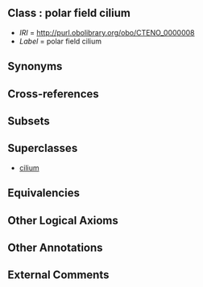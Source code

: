 
## Class : polar field cilium

 * *IRI* = http://purl.obolibrary.org/obo/CTENO_0000008
 * *Label* = polar field cilium

## Synonyms


## Cross-references


## Subsets


## Superclasses

 * [cilium](../../GO/29/GO_0005929.md)

## Equivalencies


## Other Logical Axioms


## Other Annotations


## External Comments

